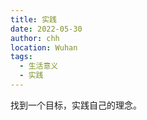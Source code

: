 ```yaml
---
title: 实践
date: 2022-05-30
author: chh
location: Wuhan
tags:
  - 生活意义
  - 实践
---
```


找到一个目标，实践自己的理念。
